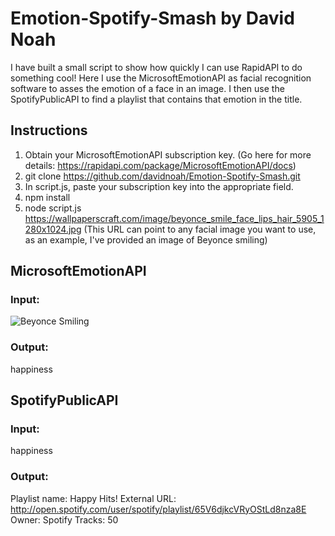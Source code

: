 # Emotion-Spotify-Smash by David Noah

I have built a small script to show how quickly I can use RapidAPI to do something cool! Here I use the MicrosoftEmotionAPI as facial recognition software to asses the emotion of a face in an image. I then use the SpotifyPublicAPI to find a playlist that contains that emotion in the title.

## Instructions

1. Obtain your MicrosoftEmotionAPI subscription key. (Go here for more details: https://rapidapi.com/package/MicrosoftEmotionAPI/docs)
2. git clone https://github.com/davidnoah/Emotion-Spotify-Smash.git
3. In script.js, paste your subscription key into the appropriate field.
3. npm install
4. node script.js https://wallpaperscraft.com/image/beyonce_smile_face_lips_hair_5905_1280x1024.jpg (This URL can point to any facial image you want to use, as an example, I've provided an image of Beyonce smiling)

## MicrosoftEmotionAPI
### Input:
![Beyonce Smiling](https://wallpaperscraft.com/image/beyonce_smile_face_lips_hair_5905_1280x1024.jpg)

### Output:
happiness

## SpotifyPublicAPI
### Input:
happiness

### Output:
Playlist name: Happy Hits!
External URL: http://open.spotify.com/user/spotify/playlist/65V6djkcVRyOStLd8nza8E
Owner: Spotify
Tracks: 50
